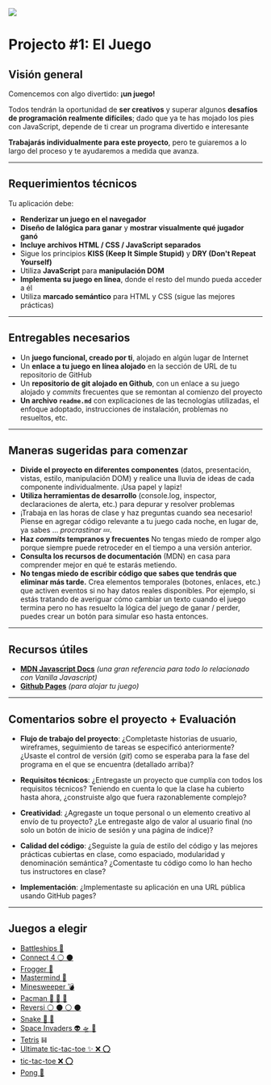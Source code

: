 ![](https://pataruco.github.io/ga-assets/assets/logos/ga.svg)

# Projecto #1: El Juego

## Visión general

Comencemos con algo divertido: **¡un juego!**

Todos tendrán la oportunidad de **ser creativos** y superar algunos **desafíos de programación realmente difíciles**; dado que ya te has mojado los pies con JavaScript, depende de ti crear un programa divertido e interesante

**Trabajarás individualmente para este proyecto**, pero te guiaremos a lo largo del proceso y te ayudaremos a medida que avanza.

---

## Requerimientos técnicos

Tu aplicación debe:

- **Renderizar un juego en el navegador**
- **Diseño de lalógica para ganar** y **mostrar visualmente qué jugador ganó**
- **Incluye archivos HTML / CSS / JavaScript separados**
- Sigue los principios **KISS (Keep It Simple Stupid)** y **DRY (Don't Repeat Yourself)**
- Utiliza **JavaScript** para **manipulación DOM**
- **Implementa su juego en línea**, donde el resto del mundo pueda acceder a él
- Utiliza **marcado semántico** para HTML y CSS (sigue las mejores prácticas)

---

## Entregables necesarios

- Un **juego funcional, creado por ti**, alojado en algún lugar de Internet
- Un **enlace a tu juego en línea alojado** en la sección de URL de tu repositorio de GitHub
- Un **repositorio de git alojado en Github**, con un enlace a su juego alojado y _commits_ frecuentes que se remontan al comienzo del proyecto
- **Un archivo `readme.md`** con explicaciones de las tecnologías utilizadas, el enfoque adoptado, instrucciones de instalación, problemas no resueltos, etc.

---

## Maneras sugeridas para comenzar

- **Divide el proyecto en diferentes componentes** (datos, presentación, vistas, estilo, manipulación DOM) y realice una lluvia de ideas de cada componente individualmente. ¡Usa papel y lapiz!
- **Utiliza herramientas de desarrollo** (console.log, inspector, declaraciones de alerta, etc.) para depurar y resolver problemas
- ¡Trabaja en las horas de clase y haz preguntas cuando sea necesario! Piense en agregar código relevante a tu juego cada noche, en lugar de, ya sabes ... _procrastinar_ 💤.
- **Haz _commits_ tempranos y frecuentes** No tengas miedo de romper algo porque siempre puede retroceder en el tiempo a una versión anterior.
- **Consulta los recursos de documentación** (MDN) en casa para comprender mejor en qué te estarás metiendo.
- **No tengas miedo de escribir código que sabes que tendrás que eliminar más tarde.** Crea elementos temporales (botones, enlaces, etc.) que activen eventos si no hay datos reales disponibles. Por ejemplo, si estás tratando de averiguar cómo cambiar un texto cuando el juego termina pero no has resuelto la lógica del juego de ganar / perder, puedes crear un botón para simular eso hasta entonces.

---

## Recursos útiles

- **[MDN Javascript Docs](https://developer.mozilla.org/en-US/docs/Web/JavaScript)** _(una gran referencia para todo lo relacionado con Vanilla Javascript)_
- **[Github Pages](https://pages.github.com)** _(para alojar tu juego)_

---

## Comentarios sobre el proyecto + Evaluación

- **Flujo de trabajo del proyecto**: ¿Completaste historias de usuario, wireframes, seguimiento de tareas se especificó anteriormente? ¿Usaste el control de versión (_git_) como se esperaba para la fase del programa en el que se encuentra (detallado arriba)?

- **Requisitos técnicos**: ¿Entregaste un proyecto que cumplía con todos los requisitos técnicos? Teniendo en cuenta lo que la clase ha cubierto hasta ahora, ¿construiste algo que fuera razonablemente complejo?

- **Creatividad**: ¿Agregaste un toque personal o un elemento creativo al envío de tu proyecto? ¿Le entregaste algo de valor al usuario final (no solo un botón de inicio de sesión y una página de índice)?

- **Calidad del código**: ¿Seguiste la guía de estilo del código y las mejores prácticas cubiertas en clase, como espaciado, modularidad y denominación semántica? ¿Comentaste tu código como lo han hecho tus instructores en clase?

- **Implementación**: ¿Implementaste su aplicación en una URL pública usando GitHub pages?

---

## Juegos a elegir

- [Battleships 🚢](./briefs/battleships.md)
- [Connect 4 ⚪️ ⚫️](./briefs/connect4.md)
- [Frogger 🐸](./briefs/frogger.md)
- [Mastermind 🤔](./briefs/mastermind.md)
- [Minesweeper 💣](./briefs/minesweeper.md)
- [Pacman 👻 🍒 🍎](./briefs/pac-man.md)
- [Reversi ⚪️ ⚫️ ⚪️ ⚫️](./briefs/reversi.md)
- [Snake 🐍 🍎](./briefs/snake.md)
- [Space Invaders 👽 🛸 🔫](./briefs/space-invaders.md)
- [Tetris](./briefs/tetris.md) 𝌫
- [Ultimate tic-tac-toe ✨ ❌ ⭕️](./briefs/ultimate-tic-tac-toe.md)
- [tic-tac-toe ❌ ⭕️](./briefs/tic-tac-toe.md)
- [Pong 🏓](./briefs/pong.md)
